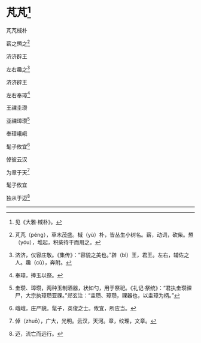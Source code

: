    

# 芃芃[^1]

芃芃棫朴

薪之槱之[^2]

济济辟王

左右趣之[^3]

济济辟王

左右奉璋[^4]

王祼圭瓒

亚祼璋瓒[^5]

奉璋峨峨

髦子攸宜[^6]

倬彼云汉

为章于天[^7]

髦子攸宜

独从于迈[^8]

* * *

[^1]: 见《大雅·棫朴》。
[^2]: 芃芃（péng），草木茂盛。棫（yù）朴，皆丛生小树名。薪，动词，砍柴。槱（yóu），堆起，积柴待干而用之。
[^3]: 济济，仪容庄敬。《集传》：“容貌之美也。”辟（bì）王，君王。左右，辅佐之人。趣（cù），奔附。
[^4]: 奉璋，捧玉以祭。
[^5]: 圭瓒、璋瓒，两种玉制酒器，状如勺，用于祭祀。《礼记·祭统》：“君执圭瓒祼尸，大宗执璋瓒亚祼。”郑玄注：“圭瓒、璋瓒，祼器也，以圭璋为柄。”
[^6]: 峨峨，庄严貌。髦子，英俊之士。攸宜，所应当。
[^7]: 倬（zhuō），广大，光明。云汉，天河。章，纹理，文章。
[^8]: 迈，流亡而远行。